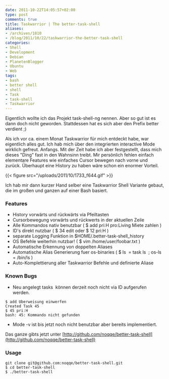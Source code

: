 ```yaml
---
date: 2011-10-22T14:05:57+02:00
type: post
comments: true
title: Taskwarrior | The better-task-shell
aliases:
- /archives/1810
- /blog/2011/10/22/taskwarrior-the-better-task-shell
categories:
- Shell
- Development
- Debian
- PlanetenBlogger
- Ubuntu
- Web
tags:
- bash
- better shell
- shell
- Task
- task-shell
- Taskwarrior
---
```


Eigentlich wollte ich das Projekt task-shell-ng nennen. Aber so gut ist es
dann doch nicht geworden. Stattdessen hat es sich aber den Prefix better
verdient ;)

Als ich vor ca. einem Monat Taskwarrior für mich entdeckt habe, war
eigentlich alles gut. Ich hab mich über den integrierten interactive Mode
wirklich gefreut. Anfangs. Mit der Zeit habe ich aber festgestellt, dass
mich dieses "Ding" fast in den Wahnsinn treibt. Mir persönlich fehlen
einfach elementare Features wie einfaches Cursor bewegen nach vorne und
zurück. Überhaupt eine History zu haben wäre schon ein enormer Vorteil.

{{< figure src="/uploads/2011/10/1733_f644.gif" >}}

Ich hab mir dann kurzer Hand selber eine Taskwarrior Shell Variante gebaut,
die im großen und ganzen auf einer Bash basiert.

### Features

  * History vorwärts und rückwärts via Pfeiltasten
  * Cursorbewegung vorwärts und rückwerts in der aktuellen Zeile
  * Alle Kommandos nativ benutzbar ( $ add pri:H pro:Living Miete zahlen )
  * ID's direkt nutzbar ( $ 34 edit oder $ 12 pri:H )
  * separate Logging Funktion in $HOME/.better-task-shell_history
  * OS Befehle weiterhin nutzbar! ( $ vim /home/user/foobar.txt )
  * Automatische Erkennung von doppelten Aliases
  * Automatische Alias Generierung fuer os-binaries ( $ ls  = task ls  ; os-ls = /bin/ls )
  * Auto-Komplettierung aller Taskwarrior Befehle und definierte Aliase

### Known Bugs


  * Neu angelegt tasks  können derzeit noch nicht via ID aufgerufen werden.
```
$ add Uberweisung einwerfen
Created Task 45
$ 45 pri:H
bash: 45: Kommando nicht gefunden
```
  * Mode -v ist bis jetzt noch nicht benutzbar aber bereits implementiert.


Das ganze gibts jetzt unter
[http://github.com/noqqe/better-task-shell](http://github.com/noqqe/better-task-shell)

### Usage

```
git clone git@github.com:noqqe/better-task-shell.git
$ cd better-task-shell
$ ./better-task-shell
```

